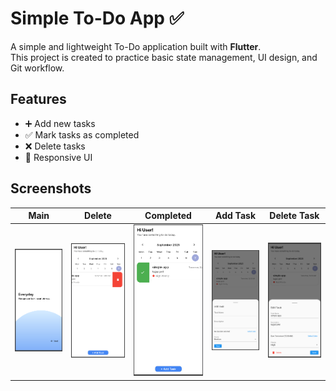# Simple To-Do App ✅

A simple and lightweight To-Do application built with **Flutter**.  
This project is created to practice basic state management, UI design, and Git workflow.

## Features
- ➕ Add new tasks  
- ✅ Mark tasks as completed  
- ❌ Delete tasks  
- 📱 Responsive UI
  
## Screenshots

| Main | Delete | Completed | Add Task | Delete Task |
|------|-------|-----------|-----------|----------|
| ![Home](assets/main.png) | ![Tasks](assets/delete.png) | ![Completed](assets/done.png) | ![Edit](assets/add_task.png) | ![Settings](assets/delete_task.png) |

